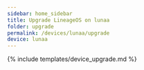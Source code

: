 ```yaml
---
sidebar: home_sidebar
title: Upgrade LineageOS on lunaa
folder: upgrade
permalink: /devices/lunaa/upgrade
device: lunaa
---
```

{% include templates/device_upgrade.md %}
